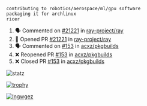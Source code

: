 ```
contributing to robotics/aerospace/ml/gpu software
packaging it for archlinux
ricer
```

<!--START_SECTION:activity-->
1. 🗣 Commented on [#21221](https://github.com/ray-project/ray/issues/21221) in [ray-project/ray](https://github.com/ray-project/ray)
2. 💪 Opened PR [#21221](https://github.com/ray-project/ray/pull/21221) in [ray-project/ray](https://github.com/ray-project/ray)
3. 🗣 Commented on [#153](https://github.com/acxz/pkgbuilds/issues/153) in [acxz/pkgbuilds](https://github.com/acxz/pkgbuilds)
4. ❌ Reopened PR [#153](https://github.com/acxz/pkgbuilds/pull/153) in [acxz/pkgbuilds](https://github.com/acxz/pkgbuilds)
5. ❌ Closed PR [#153](https://github.com/acxz/pkgbuilds/pull/153) in [acxz/pkgbuilds](https://github.com/acxz/pkgbuilds)
<!--END_SECTION:activity-->


![statz](https://github-readme-stats.vercel.app/api?username=acxz&include_all_commits=true&show_icons=true)

[![trophy](https://github-profile-trophy.vercel.app/?username=acxz)](https://github.com/ryo-ma/github-profile-trophy)

[![lngwgez](https://github-readme-stats.vercel.app/api/top-langs/?username=acxz&layout=compact)](https://github.com/acxz/github-readme-stats)


<!--
**acxz/acxz** is a ✨ _special_ ✨ repository because its `README.md` (this file) appears on your GitHub profile.

Here are some ideas to get you started:

- 🔭 I’m currently working on ...
- 🌱 I’m currently learning ...
- 👯 I’m looking to collaborate on ...
- 🤔 I’m looking for help with ...
- 💬 Ask me about ...
- 📫 How to reach me: ...
- 😄 Pronouns: ...
- ⚡ Fun fact: ...
-->
